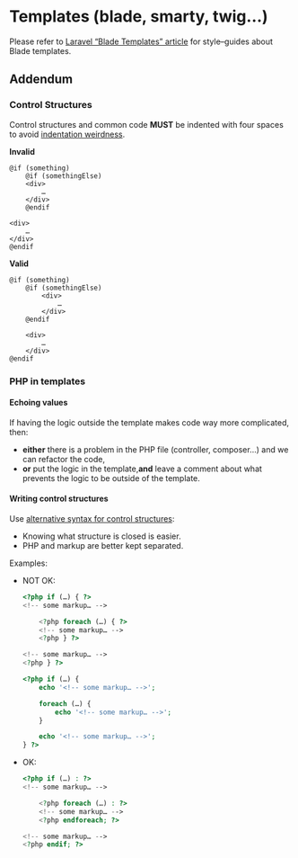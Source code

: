 # Templates (blade, smarty, twig…)

Please refer to [Laravel “Blade Templates” article](http://laravel.com/docs/5.1/blade)
for style–guides about Blade templates.


## Addendum

### Control Structures

Control structures and common code **MUST** be indented with four spaces to avoid [indentation weirdness](https://github.com/isabeljuwai/list.juwai.com/blob/0fc696c667803ac9c2b993540822b956cfa27c19/src/Juwai/ListBundle/Resources/views/Products/events.html.twig#L61).

**Invalid**

```blade
@if (something)
    @if (somethingElse)
    <div>
        …
    </div>
    @endif

<div>
    …
</div>
@endif
```

**Valid**


```blade
@if (something)
    @if (somethingElse)
        <div>
            …
        </div>
    @endif

    <div>
        …
    </div>
@endif
```


### PHP in templates

#### Echoing values

If having the logic outside the template makes code way more complicated, then:
- ​**either**​ there is a problem in the PHP file (controller, composer…) and we can refactor the code,
- ​**or**​ put the logic in the template, ​**and**​ leave a comment about what prevents the logic to be outside of the template.

#### Writing control structures

Use [alternative syntax for control structures](http://php.net/manual/en/control-structures.alternative-syntax.php):

- Knowing what structure is closed is easier.
- PHP and markup are better kept separated.

Examples:

* NOT OK:

    ```php
    <?php if (…) { ?>
    <!-- some markup… -->

        <?php foreach (…) { ?>
        <!-- some markup… -->
        <?php } ?>

    <!-- some markup… -->
    <?php } ?>
    ```

    ```php
    <?php if (…) {
        echo '<!-- some markup… -->';

        foreach (…) {
            echo '<!-- some markup… -->';
        }

        echo '<!-- some markup… -->';
    } ?>
    ```

* OK:

    ```php
    <?php if (…) : ?>
    <!-- some markup… -->

        <?php foreach (…) : ?>
        <!-- some markup… -->
        <?php endforeach; ?>

    <!-- some markup… -->
    <?php endif; ?>
    ```
